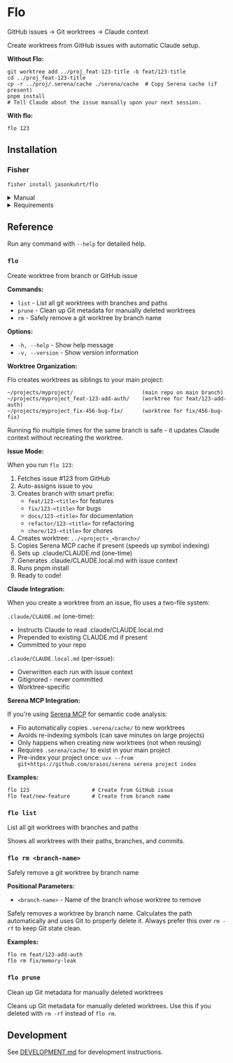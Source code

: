# Flo

GitHub issues → Git worktrees → Claude context

Create worktrees from GitHub issues with automatic Claude setup.

**Without Flo:**

```fish
git worktree add ../proj_feat-123-title -b feat/123-title
cd ../proj_feat-123-title
cp -r ../proj/.serena/cache ./serena/cache  # Copy Serena cache (if present)
pnpm install
# Tell Claude about the issue manually upon your next session.
```

**With flo:**

```fish
flo 123
```

## Installation

### Fisher

```fish
fisher install jasonkuhrt/flo
```

<details>
<summary>Manual</summary>

```fish
git clone https://github.com/jasonkuhrt/flo.git ~/projects/flo
cd ~/projects/flo
make install
```

</details>

<details>
<summary>Requirements</summary>

- **Fish shell** (3.0+)
- **git** and **GitHub CLI** (`gh`) - must be authenticated (`gh auth login`)
- **jq** - JSON parser
  - macOS: `brew install jq`
- **pnpm** - for auto-installing dependencies (optional but recommended)

</details>

## Reference

Run any command with `--help` for detailed help.

### `flo`

Create worktree from branch or GitHub issue

**Commands:**
- `list` - List all git worktrees with branches and paths
- `prune` - Clean up Git metadata for manually deleted worktrees
- `rm` - Safely remove a git worktree by branch name

**Options:**
- `-h, --help` - Show help message
- `-v, --version` - Show version information

**Worktree Organization:**

Flo creates worktrees as siblings to your main project:
```
~/projects/myproject/                      (main repo on main branch)
~/projects/myproject_feat-123-add-auth/    (worktree for feat/123-add-auth)
~/projects/myproject_fix-456-bug-fix/      (worktree for fix/456-bug-fix)
```

Running flo multiple times for the same branch is safe - it updates Claude context without recreating the worktree.

**Issue Mode:**

When you run `flo 123`:
1. Fetches issue #123 from GitHub
2. Auto-assigns issue to you
3. Creates branch with smart prefix:
   - `feat/123-<title>` for features
   - `fix/123-<title>` for bugs
   - `docs/123-<title>` for documentation
   - `refactor/123-<title>` for refactoring
   - `chore/123-<title>` for chores
4. Creates worktree: `../<project>_<branch>/`
5. Copies Serena MCP cache if present (speeds up symbol indexing)
6. Sets up .claude/CLAUDE.md (one-time)
7. Generates .claude/CLAUDE.local.md with issue context
8. Runs pnpm install
9. Ready to code!

**Claude Integration:**

When you create a worktree from an issue, flo uses a two-file system:

`.claude/CLAUDE.md` (one-time):
- Instructs Claude to read .claude/CLAUDE.local.md
- Prepended to existing CLAUDE.md if present
- Committed to your repo

`.claude/CLAUDE.local.md` (per-issue):
- Overwritten each run with issue context
- Gitignored - never committed
- Worktree-specific

**Serena MCP Integration:**

If you're using [Serena MCP](https://github.com/oraios/serena) for semantic code analysis:
- Flo automatically copies `.serena/cache/` to new worktrees
- Avoids re-indexing symbols (can save minutes on large projects)
- Only happens when creating new worktrees (not when reusing)
- Requires `.serena/cache/` to exist in your main project
- Pre-index your project once: `uvx --from git+https://github.com/oraios/serena serena project index`

**Examples:**
```fish
flo 123                    # Create from GitHub issue
flo feat/new-feature       # Create from branch name
```

### `flo list`

List all git worktrees with branches and paths

Shows all worktrees with their paths, branches, and commits.

### `flo rm <branch-name>`

Safely remove a git worktree by branch name

**Positional Parameters:**
- `<branch-name>` - Name of the branch whose worktree to remove

Safely removes a worktree by branch name. Calculates the path automatically and uses Git to properly delete it. Always prefer this over `rm -rf` to keep Git state clean.

**Examples:**
```fish
flo rm feat/123-add-auth
flo rm fix/memory-leak
```

### `flo prune`

Clean up Git metadata for manually deleted worktrees

Cleans up Git metadata for manually deleted worktrees. Use this if you deleted with `rm -rf` instead of `flo rm`.

## Development

See [DEVELOPMENT.md](DEVELOPMENT.md) for development instructions.
